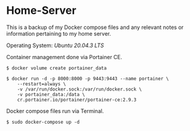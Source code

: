 # Home-Server
This is a backup of my Docker compose files and any relevant notes or information pertaining to my home server.

Operating System: *Ubuntu 20.04.3 LTS*


Container management done via Portainer CE.

```
$ docker volume create portainer_data
    
$ docker run -d -p 8000:8000 -p 9443:9443 --name portainer \
    --restart=always \
    -v /var/run/docker.sock:/var/run/docker.sock \
    -v portainer_data:/data \
    cr.portainer.io/portainer/portainer-ce:2.9.3
```

Docker compose files run via Terminal.

```$ sudo docker-compose up -d```
